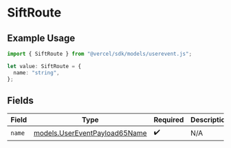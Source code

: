 # SiftRoute

## Example Usage

```typescript
import { SiftRoute } from "@vercel/sdk/models/userevent.js";

let value: SiftRoute = {
  name: "string",
};
```

## Fields

| Field                                                                | Type                                                                 | Required                                                             | Description                                                          |
| -------------------------------------------------------------------- | -------------------------------------------------------------------- | -------------------------------------------------------------------- | -------------------------------------------------------------------- |
| `name`                                                               | [models.UserEventPayload65Name](../models/usereventpayload65name.md) | :heavy_check_mark:                                                   | N/A                                                                  |